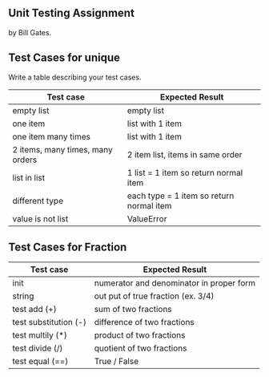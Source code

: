 ## Unit Testing Assignment

by Bill Gates.


## Test Cases for unique

Write a table describing your test cases.

| Test case              |  Expected Result    |
|------------------------|---------------------|
| empty list             |  empty list         |
| one item               |  list with 1 item   |
| one item many times    |  list with 1 item   |
| 2 items, many times, many orders | 2 item list, items in same order  |
| list in list            |  1 list = 1 item so return normal item     |
| different type               |  each type = 1 item so return normal item   |
| value is not list    |  ValueError   |

## Test Cases for Fraction     

| Test case              |  Expected Result    |
|------------------------|---------------------|
| init              |  numerator and denominator in proper form  |
| string            |  out put of true fraction (ex. 3/4)   |
| test add (+)           |  sum of two fractions  |
| test substitution (-)     |  difference of two fractions      |
| test multily (*)          |  product of two fractions       |
| test divide (/)          |  quotient of two fractions       |
| test equal (==)              |  True / False      |

